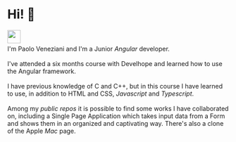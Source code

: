 # Hi!  👋

<a href="http://www.angular.io"><img src="https://cdn.icon-icons.com/icons2/2699/PNG/512/angular_logo_icon_169595.png" align="left" height="30" width="30" ></a>
<br>
<br>
I'm Paolo Veneziani and I'm a Junior *Angular* developer.
<br>
<br>
I've attended a six months course with Develhope and learned how to use the Angular framework. 
<br>
<br>
I have previous knowledge of C and C++,  but in this course I have learned to use, in addition to HTML and CSS, *Javascript* and *Typescript*.
<br>
<br>
Among my *public repos* it is possible to find some works I have collaborated on, including a Single Page Application which takes input data from a Form and shows them in an organized and captivating way. There's also a clone of the Apple *Mac* page.</div>
